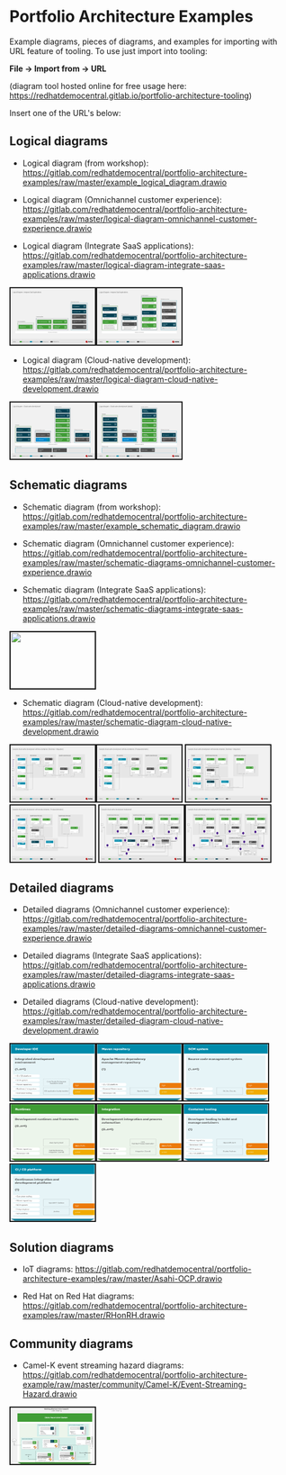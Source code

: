 # Portfolio Architecture Examples

Example diagrams, pieces of diagrams, and examples for importing with URL feature of tooling. To use just import into tooling:

  **File -> Import from -> URL** 

(diagram tool hosted online for free usage here: https://redhatdemocentral.gitlab.io/portfolio-architecture-tooling)

Insert one of the URL's below:

## Logical diagrams

  - Logical diagram (from workshop): https://gitlab.com/redhatdemocentral/portfolio-architecture-examples/raw/master/example_logical_diagram.drawio

  - Logical diagram (Omnichannel customer experience): https://gitlab.com/redhatdemocentral/portfolio-architecture-examples/raw/master/logical-diagram-omnichannel-customer-experience.drawio
  

  - Logical diagram (Integrate SaaS applications): https://gitlab.com/redhatdemocentral/portfolio-architecture-examples/raw/master/logical-diagram-integrate-saas-applications.drawio

  <img src="images/logical-diagrams/integrating-with-saas-applications-ld.png" border="2" width="150" height="100"><img src="images/logical-diagrams/saas-ld.png" border="2" width="150" height="100">

  - Logical diagram (Cloud-native development): https://gitlab.com/redhatdemocentral/portfolio-architecture-examples/raw/master/logical-diagram-cloud-native-development.drawio

  <img src="images/logical-diagrams/cloud-native-development-ld.png" border="2" width="150" height="100"><img src="images/logical-diagrams/cloud-native-development-details-ld.png" border="2" width="150" height="100">

## Schematic diagrams

  - Schematic diagram (from workshop): https://gitlab.com/redhatdemocentral/portfolio-architecture-examples/raw/master/example_schematic_diagram.drawio

  - Schematic diagram (Omnichannel customer experience): https://gitlab.com/redhatdemocentral/portfolio-architecture-examples/raw/master/schematic-diagrams-omnichannel-customer-experience.drawio
  
  - Schematic diagram (Integrate SaaS applications): https://gitlab.com/redhatdemocentral/portfolio-architecture-examples/raw/master/schematic-diagrams-integrate-saas-applications.drawio
  
  <img src="images/schematic-diagrams/saas-external-crm-interation-example.png" border="2" width="150" height="100">

  - Schematic diagram (Cloud-native development): https://gitlab.com/redhatdemocentral/portfolio-architecture-examples/raw/master/schematic-diagram-cloud-native-development.drawio
  
  <img src="images/schematic-diagrams/cloud-native-development-local-containers-runtimes-sd.png" border="2" width="150" height="100"><img src="images/schematic-diagrams/cloud-native-development-local-containers-process-sd.png" border="2" width="150" height="100">
  <img src="images/schematic-diagrams/cloud-native-development-remote-containers-runtimes-sd.png" border="2" width="150" height="100"><img src="images/schematic-diagrams/cloud-native-development-remote-containers-process-sd.png" border="2" width="150" height="100">
  <img src="images/schematic-diagrams/cloud-native-development-deployment-sd.png" border="2" width="150" height="100"><img src="images/schematic-diagrams/cloud-native-development-deployment-enterprise-registry-sd.png" border="2" width="150" height="100">

## Detailed diagrams

  - Detailed diagrams (Omnichannel customer experience): https://gitlab.com/redhatdemocentral/portfolio-architecture-examples/raw/master/detailed-diagrams-omnichannel-customer-experience.drawio
  
  - Detailed diagrams (Integrate SaaS applications): https://gitlab.com/redhatdemocentral/portfolio-architecture-examples/raw/master/detailed-diagrams-integrate-saas-applications.drawio
  
  - Detailed diagrams (Cloud-native development): https://gitlab.com/redhatdemocentral/portfolio-architecture-examples/raw/master/detailed-diagram-cloud-native-development.drawio
  
  <img src="images/detail-diagrams/developer-ide.png" border="2" width="150" height="100"><img src="images/detail-diagrams/maven-repo.png" border="2" width="150" height="100"><img src="images/detail-diagrams/scm-system.png" border="2" width="150" height="100">
  <img src="images/detail-diagrams/runtimes-frameworks.png" border="2" width="150" height="100"><img src="images/detail-diagrams/integration-frameworks.png" border="2" width="150" height="100"><img src="images/detail-diagrams/container-tooling.png" border="2" width="150" height="100">
  <img src="images/detail-diagrams/ci-cd-platform.png" border="2" width="150" height="100">

## Solution diagrams 

  - IoT diagrams: https://gitlab.com/redhatdemocentral/portfolio-architecture-examples/raw/master/Asahi-OCP.drawio
  
  - Red Hat on Red Hat diagrams: https://gitlab.com/redhatdemocentral/portfolio-architecture-examples/raw/master/RHonRH.drawio


## Community diagrams

  - Camel-K event streaming hazard diagrams: https://gitlab.com/redhatdemocentral/portfolio-architecture-example/raw/master/community/Camel-K/Event-Streaming-Hazard.drawio 

  <img src="images/community-diagrams/camel-k-diagram-in-the-wild.png" border="2" width="150" height="100">
